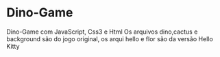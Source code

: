 # Dino-Game
Dino-Game com JavaScript, Css3 e Html
Os arquivos dino,cactus e background são do jogo original, os arqui hello e flor são da versão Hello Kitty

